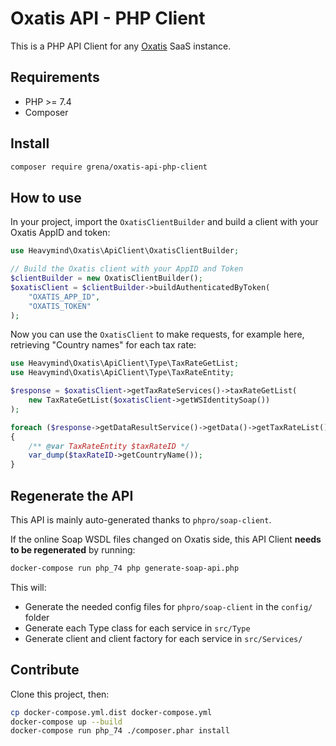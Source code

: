 # Oxatis API - PHP Client

This is a PHP API Client for any [Oxatis](https://www.oxatis.com/) SaaS instance.

## Requirements
- PHP >= 7.4
- Composer


## Install

```bash
composer require grena/oxatis-api-php-client
```

## How to use

In your project, import the `OxatisClientBuilder` and build a client with your Oxatis AppID and token:
```php
use Heavymind\Oxatis\ApiClient\OxatisClientBuilder;

// Build the Oxatis client with your AppID and Token
$clientBuilder = new OxatisClientBuilder();
$oxatisClient = $clientBuilder->buildAuthenticatedByToken(
    "OXATIS_APP_ID", 
    "OXATIS_TOKEN"
);
```

Now you can use the `OxatisClient` to make requests, for example here, retrieving "Country names" for each tax rate:

```php
use Heavymind\Oxatis\ApiClient\Type\TaxRateGetList;
use Heavymind\Oxatis\ApiClient\Type\TaxRateEntity;

$response = $oxatisClient->getTaxRateServices()->taxRateGetList(
    new TaxRateGetList($oxatisClient->getWSIdentitySoap())
);

foreach ($response->getDataResultService()->getData()->getTaxRateList()->getTaxRateIDs() as $taxRateID)
{
    /** @var TaxRateEntity $taxRateID */
    var_dump($taxRateID->getCountryName());
}
```

## Regenerate the API

This API is mainly auto-generated thanks to `phpro/soap-client`.

If the online Soap WSDL files changed on Oxatis side, this API Client **needs to be regenerated** by running:
```bash
docker-compose run php_74 php generate-soap-api.php
```

This will:
- Generate the needed config files for `phpro/soap-client` in the `config/` folder
- Generate each Type class for each service in `src/Type`
- Generate client and client factory for each service in `src/Services/`

## Contribute

Clone this project, then:

```bash
cp docker-compose.yml.dist docker-compose.yml
docker-compose up --build
docker-compose run php_74 ./composer.phar install
```
